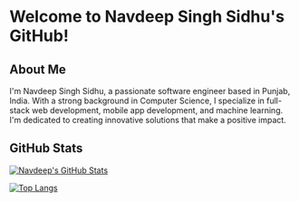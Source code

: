 # Welcome to Navdeep Singh Sidhu's GitHub!

## About Me
I'm Navdeep Singh Sidhu, a passionate software engineer based in Punjab, India. With a strong background in Computer Science, I specialize in full-stack web development, mobile app development, and machine learning. I'm dedicated to creating innovative solutions that make a positive impact.



## GitHub Stats

[![Navdeep's GitHub Stats](https://github-readme-stats.vercel.app/api?username=navdeepsingh112&theme=dark&show_icons=true)](https://github.com/navdeepsingh112)

[![Top Langs](https://github-readme-stats.vercel.app/api/top-langs/?username=navdeepsingh112&layout=compact&theme=dark)](https://github.com/navdeepsingh112)

